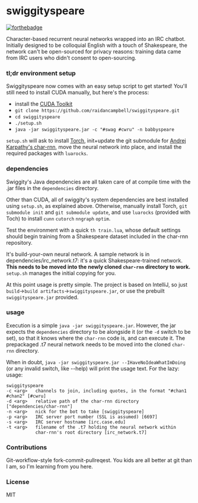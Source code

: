 # swiggityspeare
[![forthebadge](http://forthebadge.com/images/badges/powered-by-case-western-reserve.svg)](http://forthebadge.com)

Character-based recurrent neural networks wrapped into an IRC chatbot.
Initially designed to be colloquial English with a touch of Shakespeare, the
network can't be open-sourced for privacy reasons: training data came from IRC
users who didn't consent to open-sourcing.

### tl;dr environment setup

Swiggityspeare now comes with an easy setup script to get started! You'll still
need to install CUDA manually, but here's the process:

- install the [CUDA Toolkit][cuda]
- `git clone https://github.com/raidancampbell/swiggityspeare.git`
- `cd swiggityspeare`
- `./setup.sh`
- `java -jar swiggityspeare.jar -c "#swag #cwru" -n babbyspeare`

`setup.sh` will ask to install [Torch][torch], init+update the git submodule for
[Andrej Karpathy's char-rnn][karpathy_char-rnn], move the neural network into
place, and install the required packages with `luarocks`.

[torch]: http://torch.ch/
[cuda]: https://developer.nvidia.com/cuda-downloads
[karpathy_char-rnn]: https://github.com/karpathy/char-rnn

### dependencies

Swiggity's Java dependencies are all taken care of at compile time with the .jar
files in the `dependencies` directory.

Other than CUDA, all of swiggity's system dependencies are best installed using
`setup.sh`, as explained above. Otherwise, manually install Torch, `git
submodule init` and `git submodule update`, and use `luarocks` (provided with
Toch) to install `cunn` `cutorch` `nngraph` `optim`.

Test the environment with a quick `th train.lua`, whose default settings should
begin training from a Shakespeare dataset included in the char-rnn repository.

It's build-your-own neural network. A sample network is in
dependencies/irc_network.t7: it's a quick Shakespeare-trained network. __This
needs to be moved into the newly cloned `char-rnn` directory to work.__
`setup.sh` manages the initial copying for you.

At this point usage is pretty simple. The project is based on IntelliJ, so just
`build`->`build artifacts`->`swiggityspeare.jar`, or use the prebuilt
`swiggityspeare.jar` provided.

### usage

Execution is a simple `java -jar swiggityspeare.jar`. However, the jar expects
the `dependencies` directory to be alongside it (or the `-d` switch to be set),
so that it knows where the `char-rnn` code is, and can execute it. The
prepackaged .t7 neural network needs to be moved into the cloned `char-rnn`
directory.

When in doubt, `java -jar swiggityspeare.jar --IHaveNoIdeaWhatImDoing` (or any
invalid switch, like --help) will print the usage text. For the lazy: usage:

    swiggityspeare
    -c <arg>   channels to join, including quotes, in the format "#chan1 #chan2" [#cwru]
    -d <arg>   relative path of the char-rnn directory ["dependencies/char-rnn"]
    -n <arg>   nick for the bot to take [swiggityspeare]
    -p <arg>   IRC server port number (SSL is assumed) [6697]
    -s <arg>   IRC server hostname [irc.case.edu]
    -t <arg>   filename of the .t7 holding the neural network within
               char-rnn's root directory [irc_network.t7]

### Contributions
Git-workflow-style fork-commit-pullreqest. You kids are all better at git than
I am, so I'm learning from you here.

### License
MIT

